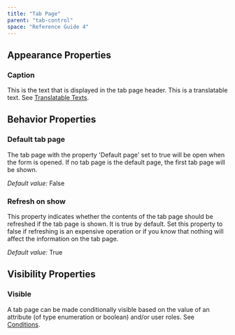 ```yaml
---
title: "Tab Page"
parent: "tab-control"
space: "Reference Guide 4"
---
```

## Appearance Properties

### Caption

This is the text that is displayed in the tab page header. This is a translatable text. See [Translatable Texts](translatable-texts).

## Behavior Properties

### Default tab page

The tab page with the property 'Default page' set to true will be open when the form is opened. If no tab page is the default page, the first tab page will be shown.

_Default value:_ False

### Refresh on show

This property indicates whether the contents of the tab page should be refreshed if the tab page is shown. It is true by default. Set this property to false if refreshing is an expensive operation or if you know that nothing will affect the information on the tab page.

_Default value:_ True

## Visibility Properties

### Visible

A tab page can be made conditionally visible based on the value of an attribute (of type enumeration or boolean) and/or user roles. See [Conditions](conditions).
